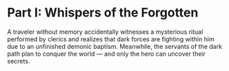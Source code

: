 # Part I: Whispers of the Forgotten

A traveler without memory accidentally witnesses a mysterious ritual performed by clerics and realizes that dark forces are fighting within him due to an unfinished demonic baptism. Meanwhile, the servants of the dark path plan to conquer the world — and only the hero can uncover their secrets.